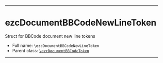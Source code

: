 ***

# ezcDocumentBBCodeNewLineToken

Struct for BBCode document new line tokens

* Full name: `\ezcDocumentBBCodeNewLineToken`
* Parent class: [`\ezcDocumentBBCodeToken`](./ezcDocumentBBCodeToken.md)

***

